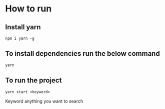 # How to run



## Install yarn
``` 
npm i yarn -g
```

## To install dependencies run the below command
```
yarn 
```
## To run the project
```
yarn start <keyword> 
```
Keyword anything you want to search
